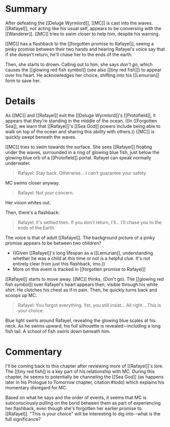 # Summary
After defeating the [[Deluge Wyrmlord]], [[MC]] is cast into the waves. [[Rafayel]], not acting like his usual self, appears to be conversing with the [[Wanderer]]. [[MC]] tries to swim closer to help him, despite his warning. 

[[MC]] has a flashback to the [[forgotten promise to Rafayel]], seeing a pinky promise between their two hands and hearing Rafayel's voice say that if she doesn't return, he'll chase her to the ends of the earth. 

Then, she starts to drown. Calling out to him, she says *don't go*, which causes the [[glowing red fish symbol]] (see also [[tiny red fish]]) to appear over his heart. He acknowledges her choice, shifting into his [[Lemurian]] form to save her.

# Details
As [[MC]] and [[Rafayel]] exit the [[Deluge Wyrmlord]]'s [[Protofield]], it appears that they're standing in the middle of the ocean. ((In [[Forgotten Sea]], we learn that [[Rafayel]]'s [[Sea God]] powers include being able to walk on top of the ocean and sharing this ability with others.)) [[MC]] is quickly swept beneath the waves.

[[MC]] tries to swim towards the surface. She sees [[Rafayel]] floating under the waves, surrounded in a ring of glowing blue fish, just below the glowing blue orb of a [[Protofield]] portal. Rafayel can speak normally underwater.

> Rafayel: Stay back. Otherwise... I can't guarantee your safety.

MC swims closer anyway. 

> Rafayel: Not your concern. 

Her vision whites out.

Then, there's a flashback:

> Rafayel: It's settled then. If you don't return, I'll... I'll chase you to the ends of the Earth.

The voice is that of adult [[Rafayel]]. The background picture of a pinky promise appears to be between two children?
* ((Given [[Rafayel]]'s long lifespan as a [[Lemurian]], understanding whether he was a child at this time or not is a helpful clue. It's not entirely clear from just this flashback, imo.))
* More on this event is tracked in [[forgotten promise to Rafayel]]

[[Rafayel]] starts to move away. [[MC]] thinks, (Don't go). The [[glowing red fish symbol]] over Rafayel's heart appears then, visible through his white shirt. He clutches his chest as if in pain. Then, he quickly turns back and scoops up MC.

> Rafayel: You forgot everything. Yet, you still insist... All right... This is your choice.

Blue light swirls around Rafayel, revealing the glowing blue scales at his neck. As he swims upward, his full silhouette is revealed--including a long fish tail. A school of fish swirls down beneath him.

# Commentary
I'll be coming back to this chapter after reviewing more of [[Rafayel]]'s lore. The [[tiny red fish]] is a key part of his relationship with MC. During this chapter, he seems to potentially be channeling the [[Sea God]] (as happens later in his Prologue to Tomorrow chapter, citation #todo) which explains his momentary disregard for MC.

Based on what he says and the order of events, it seems that MC is subconsciously pulling on the bond between them as part of experiencing her flashback, even though she's forgotten her earlier promise to [[Rafayel]]. "This is your choice" will be interesting to dig into--what is the full significance?